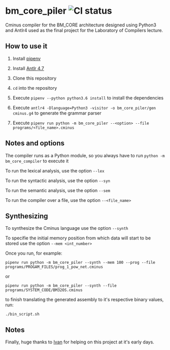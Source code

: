 # bm_core_piler ![CI status](https://img.shields.io/badge/build-passing-brightgreen.svg)
Cminus compiler for the BM_CORE architecture designed using Python3 and Antlr4 used as the final project for the Laboratory of Compilers lecture.

## How to use it

1. Install [pipenv](https://github.com/pypa/pipenv)

2. Install [Antlr 4.7](https://github.com/BrunoBMoura/bm_core_piler/blob/master/howtodo.txt)

3. Clone this repository

4. `cd` into the repository

5. Execute `pipenv --python python3.6 install` to install the dependencies

6. Execute `antlr4 -Dlanguage=Python3 -visitor -o bm_core_piler/gen cminus.g4` to generate the grammar parser

7. Execute `pipenv run python -m bm_core_piler --<option> --file programs/<file_name>.cminus`

## Notes and options

The compiler runs as a Python module, so you always have to run `python -m bm_core_compiler` to execute it

To run the lexical analysis, use the option `--lex`

To run the syntactic analysis, use the option `--syn`

To run the semantic analysis, use the option `--sem`

To run the compiler over a file, use the option `--<file_name>`

## Synthesizing

To synthesize the Cminus language use the option `--synth`

To specifie the initial memory position from which data will start to be stored use the option `--mem <int_number>`

Once you run, for example: 

`pipenv run python -m bm_core_piler --synth --mem 100 --prog --file programs/PROGAM_FILES/prog_1_pow_net.cminus` 

or

`pipenv run python -m bm_core_piler --synth --file programs/SYSTEM_CODE/BM32OS.cminus` 

to finish translating the generated assembly to it's respective binary values, run:

`./bin_script.sh` 

## Notes

Finally, huge thanks to [Ivan](https://github.com/ivandardi) for helping on this project at it's early days.
